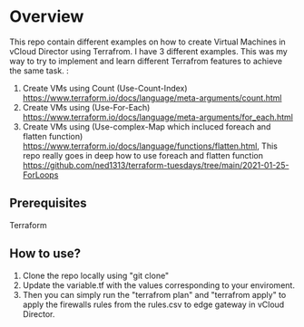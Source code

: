 # Overview

This repo contain different examples on how to create Virtual Machines in vCloud Director using Terrafrom. I have 3 different examples. This was my way to try to implement and learn different Terrafrom features to achieve the same task. :
1. Create VMs using Count (Use-Count-Index) https://www.terraform.io/docs/language/meta-arguments/count.html
2. Create VMs using (Use-For-Each)  https://www.terraform.io/docs/language/meta-arguments/for_each.html
3. Create VMs using (Use-complex-Map which incluced foreach and flatten function) https://www.terraform.io/docs/language/functions/flatten.html, This repo really goes in deep how to use foreach and flatten function https://github.com/ned1313/terraform-tuesdays/tree/main/2021-01-25-ForLoops

## Prerequisites
Terraform

## How to use?
1. Clone the repo locally using "git clone"
2. Update the variable.tf with the values corresponding to your enviroment.
3. Then you can simply run the "terrafrom plan" and "terrafrom apply" to apply the firewalls rules from the rules.csv to edge gateway in vCloud Director.

